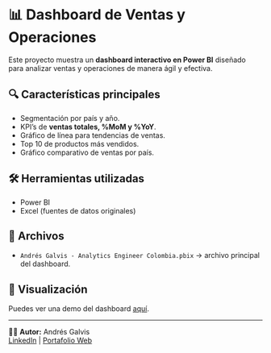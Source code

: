 # 📊 Dashboard de Ventas y Operaciones

Este proyecto muestra un **dashboard interactivo en Power BI** diseñado para analizar ventas y operaciones de manera ágil y efectiva.

## 🔍 Características principales
- Segmentación por país y año.
- KPI’s de **ventas totales, %MoM y %YoY**.
- Gráfico de línea para tendencias de ventas.
- Top 10 de productos más vendidos.
- Gráfico comparativo de ventas por país.

## 🛠️ Herramientas utilizadas
- Power BI  
- Excel (fuentes de datos originales)

## 📂 Archivos
- `Andrés Galvis - Analytics Engineer Colombia.pbix` → archivo principal del dashboard.  

## 🚀 Visualización
Puedes ver una demo del dashboard [aquí](<img width="1311" height="740" alt="image" src="https://github.com/user-attachments/assets/9ca6ed56-7b68-4098-b0c7-853c127e5b09" />
).

---
👨‍💻 **Autor:** Andrés Galvis  
[LinkedIn](https://www.linkedin.com/in/andresgalvis99/) | [Portafolio Web](https://andresgalvis.my.canva.site/analistadedatos)
